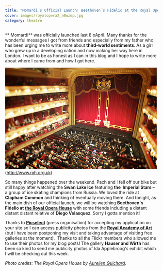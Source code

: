 ```yaml
---
title: "Momardi´s Official Launch! Beethoven´s Fidelio at the Royal Opera House"
cover: images/royalopera2_n0wzmp.jpg
category: theatre
---
```


**   Momardi** was officially launched last 8 oApril. Many thanks for the wonderful messages I got from friends and especially from my father who has been urging me to write more about **third-world sentiments**. As a girl who grew up in a developing nation and now making her way here in London. I want to be as honest as I can in this blog and I hope to write more about where I came from and how I got here.

![](./images/royalopera2_n0wzmp.jpg "royalopera2")(http://www.roh.org.uk)

So many things happened over the weekend. Pach and I fell off our bike but still happy after watching the **Swan Lake Ice** featuring **the  Imperial Stars** – a group of ice skating champions from Russia. We loved the ride at **Clapham Common** and thinking of eventually moving there. And tonight, as the main dish of our official launch, we will be watching **Beethoven´s Fidelio at [the Royal Opera House](http://www.roh.org.uk "The ROH")** with some friends including a distant distant distant relative of **Diego Velasquez**. Sorry I gotta mention it!

Thanks to [**Picselect**](http://picselect.com "picselect") (press organisation) for accepting my application on your site so I can access publicity photos from the [**Royal Academy of Art**](http://royalacademy.org.uk "royal academy of art") (but I have been postponing my visit and taking advantage of visiting free galleries at the moment).  Thanks to all the Flickr members who allowed me to use their photos for my blog posts! The gallery **Hauser and Wirth** has been so kind to send me publicity photos of Ida Applebroog's exhibit which I will be checking out this week.

*Photo credits: The Royal Opera House by [Aurelien Guichard](http://www.flickr.com/photos/aguichard/5501620235/ "The Royal Opera House").*